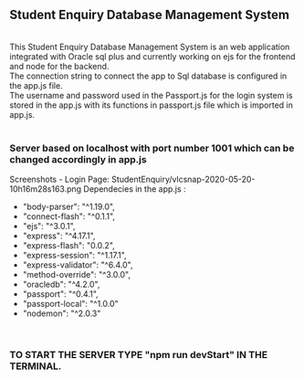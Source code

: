 <h2>Student Enquiry Database Management System</h2>
<br>
This Student Enquiry Database Management System is an web application integrated with Oracle sql plus and currently working on ejs for the frontend and node for the backend.<br>
The connection string to connect the app to Sql database is configured in the app.js file.<br>
The username and password used in the Passport.js for the login system is stored in the app.js with its functions in passport.js file which is imported in app.js.<br>
<br>
<h3>Server based on localhost with port number 1001 which can be changed accordingly in app.js</h3>
Screenshots -
Login Page:
<img>StudentEnquiry/vlcsnap-2020-05-20-10h16m28s163.png</img>
Dependecies in the app.js :
<br>
<ul>
 <li> "body-parser": "^1.19.0",</li>
 <li>"connect-flash": "^0.1.1",</li>
 <li> "ejs": "^3.0.1",</li>
 <li> "express": "^4.17.1",</li>
 <li> "express-flash": "0.0.2",</li>
 <li>"express-session": "^1.17.1",</li>
 <li> "express-validator": "^6.4.0",</li>
 <li>  "method-override": "^3.0.0",</li>
 <li> "oracledb": "^4.2.0",</li>
 <li> "passport": "^0.4.1",</li>
 <li> "passport-local": "^1.0.0"</li>
 <li> "nodemon": "^2.0.3"</li>
   
</ul>

<br>
<h3> TO   START THE SERVER TYPE "npm run devStart" IN THE TERMINAL.</h3>
